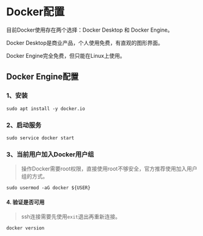# Docker配置



目前Docker使用存在两个选择：Docker Desktop 和 Docker Engine。

Docker Desktop是商业产品，个人使用免费，有直观的图形界面。

Docker Engine完全免费，但只能在Linux上使用。

## Docker Engine配置

### 1、安装

```shell
sudo apt install -y docker.io
```

### 2、启动服务

```shell
sudo service docker start
```

### 3、当前用户加入Docker用户组

> 操作Docker需要root权限，直接使用root不够安全，官方推荐使用加入用户组的方式。

```shell
sudo usermod -aG docker ${USER}
```

#### 4. 验证是否可用

> ssh连接需要先使用`exit`退出再重新连接。

```shell
docker version
```

